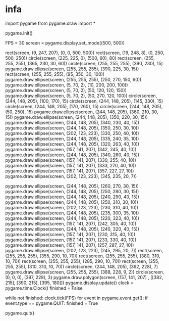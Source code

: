 # infa
import pygame
from pygame.draw import *

pygame.init()

FPS = 30
screen = pygame.display.set_mode((500, 500))

rect(screen, (9, 247, 207), (0, 0, 500, 500))
rect(screen, (19, 248, 8), (0, 250, 500, 250))
circle(screen, (225, 225, 0), (500, 60), 80)
rect(screen, (255, 255, 255), (365, 230, 30, 60))
circle(screen, (255, 255, 255), (390, 230), 15)
pygame.draw.ellipse(screen, (255, 255, 255), (390, 225, 30, 15))
rect(screen, (255, 255, 255), (95, 350, 30, 100))
pygame.draw.ellipse(screen, (255, 255, 255), (250, 270, 150, 60))
pygame.draw.ellipse(screen, (5, 70, 2), (10, 200, 200, 100))
pygame.draw.ellipse(screen, (5, 70, 2), (50, 120, 120, 150))
pygame.draw.ellipse(screen, (5, 70, 2), (50, 270, 120, 100))
circle(screen, (244, 148, 205), (100, 170), 15)
circle(screen, (244, 148, 205), (145, 330), 15)
circle(screen, (244, 148, 205), (170, 260), 15)
circle(screen, (244, 148, 205), (50, 250), 15)
pygame.draw.ellipse(screen, (244, 148, 205), (360, 210, 30, 15))
pygame.draw.ellipse(screen, (244, 148, 205), (350, 220, 30, 15))
pygame.draw.ellipse(screen, (244, 148, 205), (340, 230, 40, 15))
pygame.draw.ellipse(screen, (244, 148, 205), (350, 250, 30, 10))
pygame.draw.ellipse(screen, (202, 123, 223), (330, 250, 40, 10))
pygame.draw.ellipse(screen, (244, 148, 205), (335, 240, 35, 10))
pygame.draw.ellipse(screen, (244, 148, 205), (320, 263, 40, 10))
pygame.draw.ellipse(screen, (157, 141, 207), (342, 245, 40, 10))
pygame.draw.ellipse(screen, (244, 148, 205), (340, 260, 40, 15))
pygame.draw.ellipse(screen, (157, 141, 207), (330, 255, 40, 10))
pygame.draw.ellipse(screen, (157, 141, 207), (333, 270, 40, 10))
pygame.draw.ellipse(screen, (157, 141, 207), (357, 227, 27, 10))
pygame.draw.ellipse(screen, (202, 123, 223), (345, 235, 20, 7))

pygame.draw.ellipse(screen, (244, 148, 205), (260, 270, 30, 15))
pygame.draw.ellipse(screen, (244, 148, 205), (250, 280, 30, 15))
pygame.draw.ellipse(screen, (244, 148, 205), (240, 290, 40, 15))
pygame.draw.ellipse(screen, (244, 148, 205), (250, 310, 30, 10))
pygame.draw.ellipse(screen, (202, 123, 223), (230, 310, 40, 10))
pygame.draw.ellipse(screen, (244, 148, 205), (235, 300, 35, 10))
pygame.draw.ellipse(screen, (244, 148, 205), (220, 323, 40, 10))
pygame.draw.ellipse(screen, (157, 141, 207), (242, 305, 40, 10))
pygame.draw.ellipse(screen, (244, 148, 205), (240, 320, 40, 15))
pygame.draw.ellipse(screen, (157, 141, 207), (230, 315, 40, 10))
pygame.draw.ellipse(screen, (157, 141, 207), (233, 330, 40, 10))
pygame.draw.ellipse(screen, (157, 141, 207), (257, 287, 27, 10))
pygame.draw.ellipse(screen, (202, 123, 223), (245, 295, 20, 7))
rect(screen, (255, 255, 255), (355, 290, 10, 70))
rect(screen, (255, 255, 255), (380, 310, 10, 70))
rect(screen, (255, 255, 255), (285, 290, 10, 70))
rect(screen, (255, 255, 255), (310, 310, 10, 70))
circle(screen, (244, 148, 205), (392, 228), 7)
pygame.draw.ellipse(screen, (255, 255, 255), (388, 228, 9, 2))
circle(screen, (0, 0, 0), (397, 228), 3)
pygame.draw.polygon(screen, (157, 141, 207) , [[382, 215], [390, 215], [395, 180]])
pygame.display.update()
clock = pygame.time.Clock()
finished = False

while not finished:
    clock.tick(FPS)
    for event in pygame.event.get():
        if event.type == pygame.QUIT:
            finished = True

pygame.quit()

